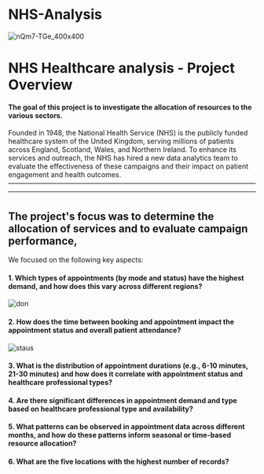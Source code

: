 # NHS-Analysis

![nQm7-TGe_400x400](https://github.com/user-attachments/assets/ed8c4d9e-31eb-4c9d-a12a-e2936e726e48)


# NHS Healthcare analysis - Project Overview


#### The goal of this project is to investigate the allocation of resources to the various sectors.

Founded in 1948, the National Health Service (NHS) is the publicly funded healthcare system of the United Kingdom, serving millions of patients across England, Scotland, Wales, and Northern Ireland. To enhance its services and outreach, the NHS has hired a new data analytics team to evaluate the effectiveness of these campaigns and their impact on patient engagement and health outcomes.
————————————————————————————————————————————————————————————————————————

## The project's focus was to determine the allocation of services and to evaluate campaign performance, 

We focused on the following key aspects:

#### 1. Which types of appointments (by mode and status) have the highest demand, and how does this vary across different regions?

![don](https://github.com/user-attachments/assets/1ba0744f-92c4-4efd-86e8-84e0d9c3cc0a)

#### 2. How does the time between booking and appointment impact the appointment status and overall patient attendance?

![staus](https://github.com/user-attachments/assets/d3fe0f3e-abe8-48be-96de-92aebaf7afa7)

#### 3. What is the distribution of appointment durations (e.g., 6-10 minutes, 21-30 minutes) and how does it correlate with appointment status and healthcare professional types?

#### 4. Are there significant differences in appointment demand and type based on healthcare professional type and availability?

#### 5. What patterns can be observed in appointment data across different months, and how do these patterns inform seasonal or time-based resource allocation?

#### 6. What are the five locations with the highest number of records?

















